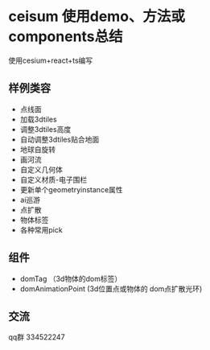 # ceisum 使用demo、方法或components总结

使用cesium+react+ts编写

## 样例类容
- 点线面
- 加载3dtiles
- 调整3dtiles高度
- 自动调整3dtiles贴合地面
- 地球自旋转
- 画河流
- 自定义几何体
- 自定义材质-电子围栏
- 更新单个geometryinstance属性
- ai巡游
- 点扩散
- 物体标签
- 各种常用pick


## 组件
- domTag （3d物体的dom标签）
- domAnimationPoint (3d位置点或物体的 dom点扩散光环)


## 交流

qq群 334522247

